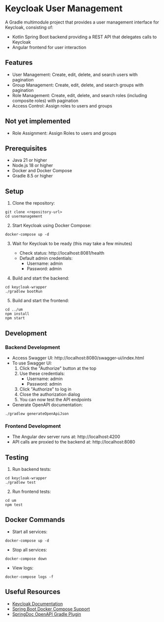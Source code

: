 # Keycloak User Management

A Gradle multimodule project that provides a user management interface for Keycloak, consisting of:
- Kotlin Spring Boot backend providing a REST API that delegates calls to Keycloak
- Angular frontend for user interaction

## Features

- User Management: Create, edit, delete, and search users with pagination
- Group Management: Create, edit, delete, and search groups with pagination
- Role Management: Create, edit, delete, and search roles (including composite roles) with pagination
- Access Control: Assign roles to users and groups

## Not yet implemented
- Role Assignment: Assign Roles to users and groups

## Prerequisites

- Java 21 or higher
- Node.js 18 or higher
- Docker and Docker Compose
- Gradle 8.5 or higher

## Setup

1. Clone the repository:
```shell
git clone <repository-url>
cd usermanagement
```

2. Start Keycloak using Docker Compose:
```shell
docker-compose up -d
```

3. Wait for Keycloak to be ready (this may take a few minutes)
   - Check status: http://localhost:8081/health
   - Default admin credentials: 
     - Username: admin
     - Password: admin

4. Build and start the backend:
```shell
cd keycloak-wrapper
./gradlew bootRun
```

5. Build and start the frontend:
```shell
cd ../um
npm install
npm start
```

## Development

### Backend Development

- Access Swagger UI: http://localhost:8080/swagger-ui/index.html
- To use Swagger UI:
  1. Click the "Authorize" button at the top
  2. Use these credentials:
     - Username: admin
     - Password: admin
  3. Click "Authorize" to log in
  4. Close the authorization dialog
  5. You can now test the API endpoints
- Generate OpenAPI documentation:
```shell
./gradlew generateOpenApiJson
```

### Frontend Development

- The Angular dev server runs at: http://localhost:4200
- API calls are proxied to the backend at: http://localhost:8080

## Testing

1. Run backend tests:
```shell
cd keycloak-wrapper
./gradlew test
```

2. Run frontend tests:
```shell
cd um
npm test
```

## Docker Commands

- Start all services:
```shell
docker-compose up -d
```

- Stop all services:
```shell
docker-compose down
```

- View logs:
```shell
docker-compose logs -f
```

## Useful Resources

- [Keycloak Documentation](https://www.keycloak.org/documentation)
- [Spring Boot Docker Compose Support](https://docs.spring.io/spring-boot/docs/current/reference/html/features.html#features.docker-compose)
- [SpringDoc OpenAPI Gradle Plugin](https://github.com/springdoc/springdoc-openapi-gradle-plugin)

